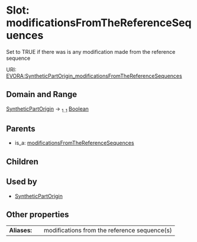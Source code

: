 
# Slot: modificationsFromTheReferenceSequences

Set to TRUE if there was is any modification made from the reference sequence

URI: [EVORA:SyntheticPartOrigin_modificationsFromTheReferenceSequences](https://evora-project.eu/SyntheticPartOrigin_modificationsFromTheReferenceSequences)


## Domain and Range

[SyntheticPartOrigin](SyntheticPartOrigin.md) &#8594;  <sub>1..1</sub> [Boolean](types/Boolean.md)

## Parents

 *  is_a: [modificationsFromTheReferenceSequences](modificationsFromTheReferenceSequences.md)

## Children


## Used by

 * [SyntheticPartOrigin](SyntheticPartOrigin.md)

## Other properties

|  |  |  |
| --- | --- | --- |
| **Aliases:** | | modifications from the reference sequence(s) |